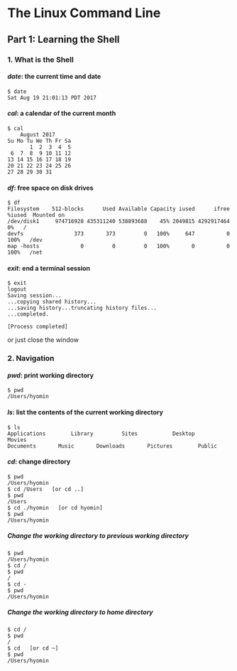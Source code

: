 # The Linux Command Line

## Part 1: Learning the Shell

### 1. What is the Shell

#### *date*: the current time and date
```
$ date
Sat Aug 19 21:01:13 PDT 2017
```
#### *cal*: a calendar of the current month
```
$ cal
    August 2017
Su Mo Tu We Th Fr Sa
       1  2  3  4  5
 6  7  8  9 10 11 12
13 14 15 16 17 18 19
20 21 22 23 24 25 26
27 28 29 30 31
```
#### *df*: free space on disk drives
```
$ df
Filesystem    512-blocks      Used Available Capacity iused      ifree %iused  Mounted on
/dev/disk1     974716928 435311240 538893688    45% 2049815 4292917464    0%   /
devfs                373       373         0   100%     647          0  100%   /dev
map -hosts             0         0         0   100%       0          0  100%   /net
```
#### *exit*: end a terminal session
```
$ exit
logout
Saving session...
...copying shared history...
...saving history...truncating history files...
...completed.

[Process completed]
```
or just close the window

### 2. Navigation

#### *pwd*: print working directory
```
$ pwd
/Users/hyomin
```
#### *ls*: list the contents of the current working directory
```
$ ls
Applications		Library			Sites			Desktop			Movies
Documents		Music		Downloads		Pictures		Public
```
#### *cd*: change directory
```
$ pwd
/Users/hyomin
$ cd /Users   [or cd ..]
$ pwd
/Users
$ cd ./hyomin   [or cd hyomin]
$ pwd
/Users/hyomin
```
##### Change the working directory to previous working directory
```
$ pwd
/Users/hyomin
$ cd /
$ pwd
/
$ cd -
$ pwd
/Users/hyomin
```
##### Change the working directory to home directory
```
$ cd /
$ pwd
/
$ cd   [or cd ~]
$ pwd
/Users/hyomin
```
